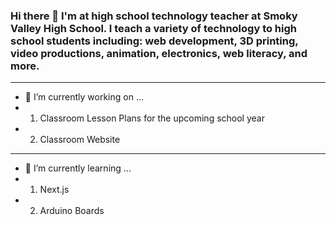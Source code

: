 ### Hi there 👋 I'm at high school technology teacher at Smoky Valley High School. I teach a variety of technology to high school students including: web development, 3D printing, video productions, animation, electronics, web literacy, and more. 

---

- 🔭 I’m currently working on ...
- 1. Classroom Lesson Plans for the upcoming school year
- 2. Classroom Website

---
- 🌱 I’m currently learning ...
- 1. Next.js
- 2. Arduino Boards
<!--
**zacksvogel/zacksvogel** is a ✨ _special_ ✨ repository because its `README.md` (this file) appears on your GitHub profile.

Here are some ideas to get you started:

- 🔭 I’m currently working on ...
- 🌱 I’m currently learning ...
- 👯 I’m looking to collaborate on ...
- 🤔 I’m looking for help with ...
- 💬 Ask me about ...
- 📫 How to reach me: ...
- 😄 Pronouns: ...
- ⚡ Fun fact: ...
-->
